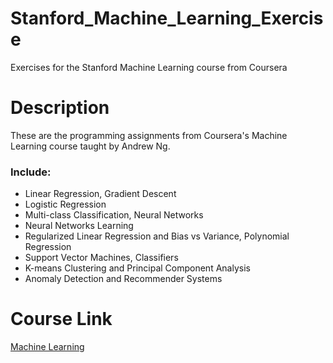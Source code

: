 # Stanford_Machine_Learning_Exercise
Exercises for the Stanford  Machine Learning course from Coursera

# Description
These are the programming assignments from Coursera's Machine Learning course taught by Andrew Ng.

### Include:
- Linear Regression, Gradient Descent
- Logistic Regression
- Multi-class Classification, Neural Networks
- Neural Networks Learning
- Regularized Linear Regression and Bias vs Variance, Polynomial Regression
- Support Vector Machines, Classifiers
- K-means Clustering and Principal Component Analysis
- Anomaly Detection and Recommender Systems

# Course Link
[Machine Learning](https://class.coursera.org/ml "Machine Learning")
